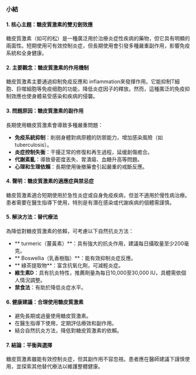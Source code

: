 ### 小結

#### 1. 核心主題：糖皮質激素的雙刃劍效應  
糖皮質激素（如可的松）是一種廣泛用於治療炎症性疾病的藥物，但它具有明顯的兩面性。短期使用可有效控制炎症，但長期使用會引發多種嚴重副作用，影響免疫系統和全身健康。

#### 2. 主要觀念：糖皮質激素的作用機制  
糖皮質激素主要通過抑制免疫反應和 inflammation來發揮作用。它能抑制T細胞、巨噬細胞等免疫细胞的功能，降低炎症因子的釋放。然而，這種廣泛的免疫抑制效應也使身體易受感染和疾病的侵襲。

#### 3. 問題原因：糖皮質激素的副作用  
長期使用糖皮質激素會導致多種嚴重問題：  
- **免疫系統抑制**：削弱身體對病原體的防禦能力，增加感染風險（如 tuberculosis）。  
- **炎症控制失衡**：干擾正常的修復和再生過程，延缓創傷癒合。  
- **代謝紊亂**：導致骨密度丟失、胃潰瘍、血糖升高等問題。  
- **心理和生理依賴**：長期使用後撤藥會引起嚴重的戒斷反應。

#### 4. 聲明：糖皮質激素的適應症與禁忌症  
糖皮質激素適合短期使用於急性炎症或自身免疫疾病，但並不適用於慢性病治療。患者需要在醫生指導下使用，特別是有潛在感染或代謝疾病的個體需謹慎。

#### 5. 解決方法：替代療法  
為降低對糖皮質激素的依賴，可考慮以下自然抗炎方法：  
- ** turmeric（薑黃素）**：具有強大的抗炎作用，建議每日攝取量至少200毫克。  
- ** Boswellia（乳香樹脂）**：能有效抑制炎症反應。  
- ** 綠茶提取物**：富含抗氧化劑，可減輕炎症。  
- **維生素D**：具有抗炎特性，推薦劑量為每日10,000至30,000 IU，具體需依個人情況調整。  
- **禁食法**：有助於降低炎症水平。

#### 6. 健康建議：合理使用糖皮質激素  
- 避免長期或過量使用糖皮質激素。  
- 在醫生指導下使用，定期評估療效和副作用。  
- 結合自然抗炎方法，降低對糖皮質激素的依賴。

#### 7. 結論：平衡與選擇  
糖皮質激素雖能有效控制炎症，但其副作用不容忽視。患者應在醫師建議下謹慎使用，並探索其他替代療法以維護整體健康。